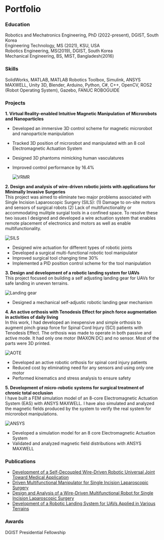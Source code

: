 # Portfolio 

### Education
Robotics and Mechatronics Engineering, PhD (2022-present), DGIST, South Korea <br />
Engineering Technology, MS (2021), KSU, USA <br />
Robotics Engineering, MS(2019), DGIST, South Korea <br />
Mechanical Engineering, BS, MIST, Bangladesh(2016)

### Skills
SolidWorks, MATLAB, MATLAB Robotics Toolbox, Simulink, ANSYS MAXWELL, Unity 3D, Blender, Arduino, Python, C#, C++, OpenCV, ROS2 (Robot Operating System), Gazebo, FANUC ROBOGUIDE

### Projects
**1. Virtual Reality-enabled Intuitive Magnetic Manipulation of Microrobots and Nanoparticles**
- Developed an immersive 3D control scheme for magnetic microrobot and nanoparticle manipulation 
- Tracked 3D position of microrobot and manipulated with an 8 coil Electromagnetic Actuation System 
- Designed 3D phantoms mimicking human vasculatures 
- Improved control performance by 16.4%

  ![VRMR](https://github.com/masum919/portfolio/assets/138081981/5a1ecaf2-f1b2-4b47-bb10-41597037b301)

**2. Design and analysis of wire-driven robotic joints with applications for Minimally Invasive Surgeries** <br />
   This project was aimed to eliminate two major problems associated with Single Incision Laparoscopic Surgery (SILS): (1) Damage to on-site motors and sensors of surgical robots (2) Lack of multifunctionality 
   or accommodating mulitple surgial tools in a confined space. To resolve these two issues I designed and developed a wire actuation system that enables remote placement of electronics and motors as well as 
   enable multifunctionality.

   ![SILS](https://github.com/masum919/portfolio/assets/138081981/3897535a-dc1a-4fbc-abb3-950503e0d912)
 
- Designed wire actuation for different types of robotic joints 
- Developed a surgical multi-functional robotic tool manipulator
- Improved surgical tool changing time 30%
- Implemented a PID position control scheme for the tool manipulation

**3. Design and development of a robotic landing system for UAVs** <br />
   This project focused on building a self adjusting landing gear for UAVs for safe landing in uneven terrains.

![Landing gear](https://github.com/masum919/portfolio/assets/138081981/e8f9176c-370f-42d1-931e-71a57b3dd1c4)
 
- Designed a mechanical self-adjustic robotic landing gear mechanism 

**4. An active orthosis with Tenodesis Effect for pinch force augmentation in activities of daily living** <br />
     In this work, I had developed an inexpensive and simple orthosis to augment pinch grasp force for Spinal Cord Injury (SCI) patients with Tenodesis Effect. The orthosis was made to operate in both passive 
     and active mode. It had only one motor (MAXON DC) and no sensor. Most of the parts were 3D printed.

![AOTE](https://github.com/masum919/portfolio/assets/138081981/af19c1ae-9b76-4ca3-8a77-2d4af23fbf0e)
    
- Developed an active robotic orthosis for spinal cord injury patients 
- Reduced cost by eliminating need for any sensors and using only one motor 
- Performed kinematics and stress analysis to ensure safety 

**5. Development of micro-robotic systems for surgical treatment of chronic total occlusion** <br />
     I have built a FEM simulation model of an 8-core Electromagnetic Actuation System (EAS) with ANSYS MAXWELL. I have also simulated and analyzed the magnetic fields produced by the system to verify the real 
     system for microrobot manipulations.

![ANSYS](https://github.com/masum919/portfolio/assets/138081981/b477ca10-9d8a-4bba-a7e3-d7e5f9a99de9)
     
- Developed a simulation model for an 8 core Electromagnetic Actuation System 
- Validated and analyzed magnetic field distributions with ANSYS MAXWELL

### Publications
- [Development of a Self-Decoupled Wire-Driven Robotic Universal Joint Toward Medical Application](https://doi.org/10.1115/DMD2022-1016)
- [Driven Multifunctional Manipulator for Single Incision Laparoscopic Surgery](https://doi.org/10.1115/DMD2020-9015)
- [Design and Analysis of a Wire-Driven Multifunctional Robot for Single Incision Laparoscopic Surgery](https://doi.org/10.1115/DETC2020-22471)
- [Development of a Robotic Landing System for UAVs Applied in Various Terrains](https://doi.org/10.1115/DETC2020-22606)

### Awards
DGIST Presidential Fellowship 

